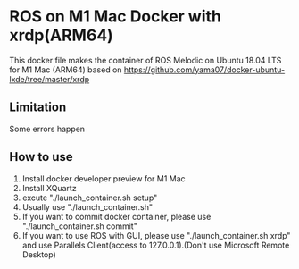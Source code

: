 # ROS on M1 Mac Docker with xrdp(ARM64)
 This docker file makes the container of ROS Melodic on Ubuntu 18.04 LTS for M1 Mac (ARM64) based on https://github.com/yama07/docker-ubuntu-lxde/tree/master/xrdp
## Limitation
 Some errors happen
## How to use
1. Install docker developer preview for M1 Mac
2. Install XQuartz
2. excute "./launch_container.sh setup"
3. Usually use "./launch_container.sh"
4. If you want to commit docker container, please use "./launch_container.sh commit"
5. If you want to use ROS with GUI, please use "./launch_container.sh xrdp" and use Parallels Client(access to 127.0.0.1).(Don't use Microsoft Remote Desktop)
